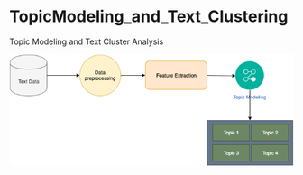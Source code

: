 # TopicModeling_and_Text_Clustering
Topic Modeling and Text Cluster Analysis

[![topic_modeling](topic_modeling.png)](https://github.com/scionoftech/TopicModeling_and_Text_Clustering)